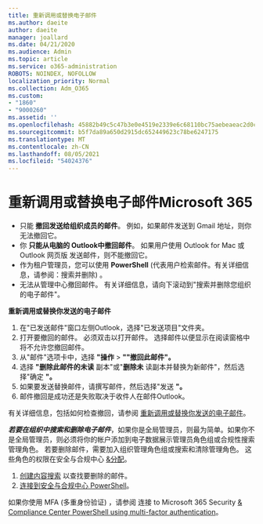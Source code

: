 ```yaml
---
title: 重新调用或替换电子邮件
ms.author: daeite
author: daeite
manager: joallard
ms.date: 04/21/2020
ms.audience: Admin
ms.topic: article
ms.service: o365-administration
ROBOTS: NOINDEX, NOFOLLOW
localization_priority: Normal
ms.collection: Adm_O365
ms.custom:
- "1860"
- "9000260"
ms.assetid: ''
ms.openlocfilehash: 45882b49c5c47b3e0e4519e2339e6c68110bc75aebeaeac2d0ccd009bdfa3f7e
ms.sourcegitcommit: b5f7da89a650d2915dc652449623c78be6247175
ms.translationtype: MT
ms.contentlocale: zh-CN
ms.lasthandoff: 08/05/2021
ms.locfileid: "54024376"
---
```

# <a name="recall-or-replace-an-email-message-in-microsoft-365"></a>重新调用或替换电子邮件Microsoft 365

- 只能 **撤回发送给组织成员的邮件**。 例如，如果邮件发送到 Gmail 地址，则你无法撤回它。
- 你 **只能从电脑的 Outlook中撤回邮件**。 如果用户使用 Outlook for Mac 或 Outlook 网页版 发送邮件，则不能撤回它。
- 作为租户管理员，您可以使用 **PowerShell** (代表用户检索邮件。有关详细信息，请参阅：搜索并删除) 。 [](https://docs.microsoft.com/microsoft-365/compliance/search-for-and-delete-messages-in-your-organization)
- 无法从管理中心撤回邮件。 有关详细信息，请向下滚动到"搜索并删除您组织的电子邮件"。

**重新调用或替换你发送的电子邮件**

1. 在"已发送邮件"窗口左侧Outlook，选择"已发送项目"文件夹。
2. 打开要撤回的邮件。 必须双击以打开邮件。 选择邮件以便显示在阅读窗格中将不允许您撤回邮件。
3. 从"邮件"选项卡中，选择 **"操作**  >  **""撤回此邮件"。**
4. 选择 **"删除此邮件的未读** 副本"或"**删除未** 读副本并替换为新邮件"，然后选择"确定 **"。**
5. 如果要发送替换邮件，请撰写邮件，然后选择"发送 **"。**
6. 邮件撤回是成功还是失败取决于收件人在邮件Outlook。

有关详细信息，包括如何检查撤回，请参阅 [重新调用或替换你发送的电子邮件](https://support.office.com/article/35027f88-d655-4554-b4f8-6c0729a723a0)。

***若要在组织中搜索和删除电子邮件***，如果你是全局管理员，则最为简单。如果你不是全局管理员，则必须将你的帐户添加到电子数据展示管理员角色组或合规性搜索管理角色。 若要删除邮件，需要加入组织管理角色组或搜索和清除管理角色。 这些角色的权限在安全与合规中心 [&分配](https://protection.office.com/)。

1. [创建内容搜索](https://docs.microsoft.com/microsoft-365/compliance/content-search) 以查找要删除的邮件。
2. [连接到安全与合规中心 PowerShell](https://docs.microsoft.com/powershell/exchange/office-365-scc/connect-to-scc-powershell/connect-to-scc-powershell)。

如果你使用 MFA (多重身份验证) ，请参阅 连接 to Microsoft 365 Security [& Compliance Center PowerShell using multi-factor authentication](https://docs.microsoft.com/powershell/exchange/office-365-scc/connect-to-scc-powershell/mfa-connect-to-scc-powershell)。
